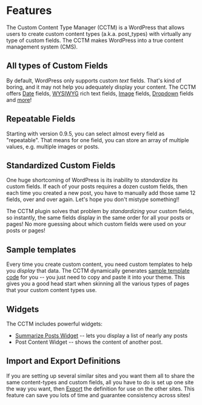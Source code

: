 # Features #

The Custom Content Type Manager (CCTM) is a WordPress that allows users to create custom content types (a.k.a. post\_types) with virtually any type of custom fields.  The CCTM makes WordPress into a true content management system (CMS).


## All types of Custom Fields ##

By default, WordPress only supports custom _text_ fields.  That's kind of boring, and it may not help you adequately display your content.  The CCTM offers [Date](Date.md) fields, [WYSIWYG](WYSIWYG.md) rich text fields, [Image](Image.md) fields, [Dropdown](Dropdown.md) fields and [more](SupportedCustomFields.md)!

## Repeatable Fields ##

Starting with version 0.9.5, you can select almost every field as "repeatable".  That means for one field, you can store an array of multiple values, e.g. multiple images or posts.

## Standardized Custom Fields ##

One huge shortcoming of WordPress is its inability to _standardize_ its custom fields.  If each of your posts requires a dozen custom fields, then each time you created a new post, you have to manually add those same 12 fields, over and over again.  Let's hope you don't mistype something!!

The CCTM plugin solves that problem by _standardizing_ your custom fields, so instantly, the same fields display in the same order for all your posts or pages!  No more guessing about which custom fields were used on your posts or pages!

## Sample templates ##

Every time you create custom content, you need custom templates to help you _display_ that data.  The CCTM dynamically generates [sample template code](SampleTemplates.md) for you -- you just need to copy and paste it into your theme.  This gives you a good head start when skinning all the various types of pages that your custom content types use.

## Widgets ##

The CCTM includes powerful widgets:

  * [Summarize Posts Widget](Widget.md) -- lets you display a list of nearly any posts
  * Post Content Widget -- shows the content of another post.

## Import and Export Definitions ##

If you are setting up several similar sites and you want them all to share the same content-types and custom fields, all you have to do is set up one site the way you want, then [Export](Export.md) the definition for use on the other sites.  This feature can save you lots of time and guarantee consistency across sites!